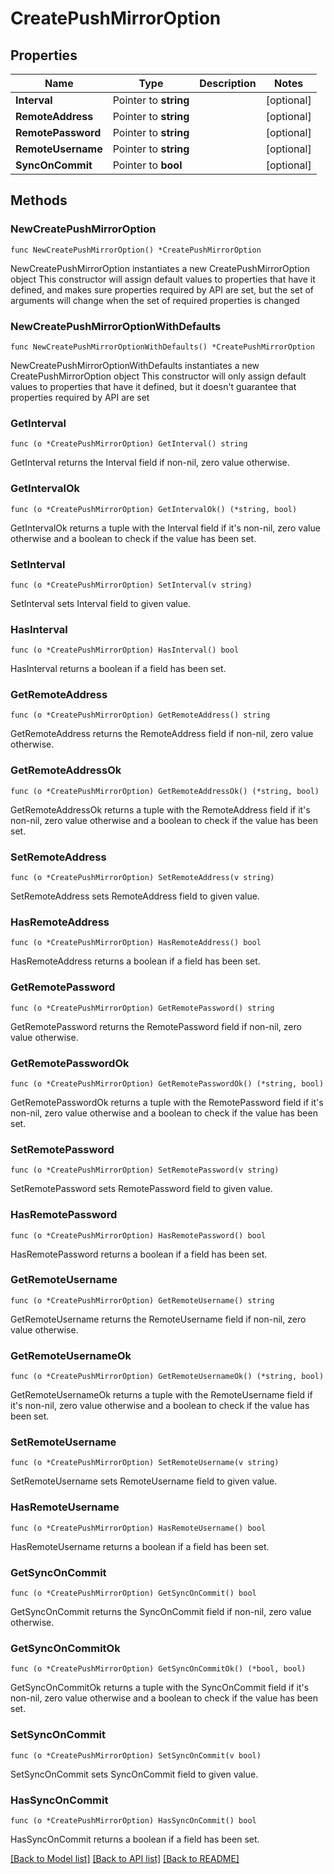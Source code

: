 # CreatePushMirrorOption

## Properties

Name | Type | Description | Notes
------------ | ------------- | ------------- | -------------
**Interval** | Pointer to **string** |  | [optional] 
**RemoteAddress** | Pointer to **string** |  | [optional] 
**RemotePassword** | Pointer to **string** |  | [optional] 
**RemoteUsername** | Pointer to **string** |  | [optional] 
**SyncOnCommit** | Pointer to **bool** |  | [optional] 

## Methods

### NewCreatePushMirrorOption

`func NewCreatePushMirrorOption() *CreatePushMirrorOption`

NewCreatePushMirrorOption instantiates a new CreatePushMirrorOption object
This constructor will assign default values to properties that have it defined,
and makes sure properties required by API are set, but the set of arguments
will change when the set of required properties is changed

### NewCreatePushMirrorOptionWithDefaults

`func NewCreatePushMirrorOptionWithDefaults() *CreatePushMirrorOption`

NewCreatePushMirrorOptionWithDefaults instantiates a new CreatePushMirrorOption object
This constructor will only assign default values to properties that have it defined,
but it doesn't guarantee that properties required by API are set

### GetInterval

`func (o *CreatePushMirrorOption) GetInterval() string`

GetInterval returns the Interval field if non-nil, zero value otherwise.

### GetIntervalOk

`func (o *CreatePushMirrorOption) GetIntervalOk() (*string, bool)`

GetIntervalOk returns a tuple with the Interval field if it's non-nil, zero value otherwise
and a boolean to check if the value has been set.

### SetInterval

`func (o *CreatePushMirrorOption) SetInterval(v string)`

SetInterval sets Interval field to given value.

### HasInterval

`func (o *CreatePushMirrorOption) HasInterval() bool`

HasInterval returns a boolean if a field has been set.

### GetRemoteAddress

`func (o *CreatePushMirrorOption) GetRemoteAddress() string`

GetRemoteAddress returns the RemoteAddress field if non-nil, zero value otherwise.

### GetRemoteAddressOk

`func (o *CreatePushMirrorOption) GetRemoteAddressOk() (*string, bool)`

GetRemoteAddressOk returns a tuple with the RemoteAddress field if it's non-nil, zero value otherwise
and a boolean to check if the value has been set.

### SetRemoteAddress

`func (o *CreatePushMirrorOption) SetRemoteAddress(v string)`

SetRemoteAddress sets RemoteAddress field to given value.

### HasRemoteAddress

`func (o *CreatePushMirrorOption) HasRemoteAddress() bool`

HasRemoteAddress returns a boolean if a field has been set.

### GetRemotePassword

`func (o *CreatePushMirrorOption) GetRemotePassword() string`

GetRemotePassword returns the RemotePassword field if non-nil, zero value otherwise.

### GetRemotePasswordOk

`func (o *CreatePushMirrorOption) GetRemotePasswordOk() (*string, bool)`

GetRemotePasswordOk returns a tuple with the RemotePassword field if it's non-nil, zero value otherwise
and a boolean to check if the value has been set.

### SetRemotePassword

`func (o *CreatePushMirrorOption) SetRemotePassword(v string)`

SetRemotePassword sets RemotePassword field to given value.

### HasRemotePassword

`func (o *CreatePushMirrorOption) HasRemotePassword() bool`

HasRemotePassword returns a boolean if a field has been set.

### GetRemoteUsername

`func (o *CreatePushMirrorOption) GetRemoteUsername() string`

GetRemoteUsername returns the RemoteUsername field if non-nil, zero value otherwise.

### GetRemoteUsernameOk

`func (o *CreatePushMirrorOption) GetRemoteUsernameOk() (*string, bool)`

GetRemoteUsernameOk returns a tuple with the RemoteUsername field if it's non-nil, zero value otherwise
and a boolean to check if the value has been set.

### SetRemoteUsername

`func (o *CreatePushMirrorOption) SetRemoteUsername(v string)`

SetRemoteUsername sets RemoteUsername field to given value.

### HasRemoteUsername

`func (o *CreatePushMirrorOption) HasRemoteUsername() bool`

HasRemoteUsername returns a boolean if a field has been set.

### GetSyncOnCommit

`func (o *CreatePushMirrorOption) GetSyncOnCommit() bool`

GetSyncOnCommit returns the SyncOnCommit field if non-nil, zero value otherwise.

### GetSyncOnCommitOk

`func (o *CreatePushMirrorOption) GetSyncOnCommitOk() (*bool, bool)`

GetSyncOnCommitOk returns a tuple with the SyncOnCommit field if it's non-nil, zero value otherwise
and a boolean to check if the value has been set.

### SetSyncOnCommit

`func (o *CreatePushMirrorOption) SetSyncOnCommit(v bool)`

SetSyncOnCommit sets SyncOnCommit field to given value.

### HasSyncOnCommit

`func (o *CreatePushMirrorOption) HasSyncOnCommit() bool`

HasSyncOnCommit returns a boolean if a field has been set.


[[Back to Model list]](../README.md#documentation-for-models) [[Back to API list]](../README.md#documentation-for-api-endpoints) [[Back to README]](../README.md)


